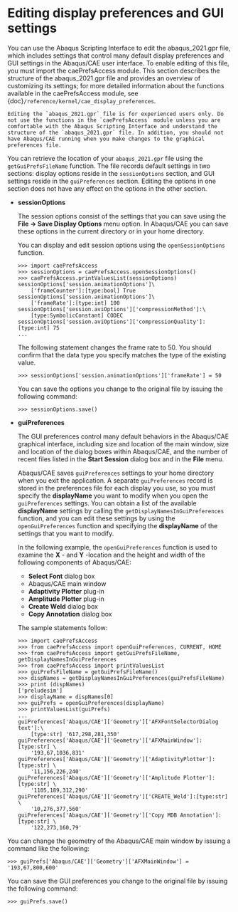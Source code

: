 # Editing display preferences and GUI settings

You can use the Abaqus Scripting Interface to edit the abaqus_2021.gpr file, which includes settings that control many default display preferences and GUI settings in the Abaqus/CAE user interface. To enable editing of this file, you must import the caePrefsAccess module. This section describes the structure of the abaqus_2021.gpr file and provides an overview of customizing its settings; for more detailed information about the functions available in the caePrefsAccess module, see {doc}`/reference/kernel/cae_display_preferences`.

```{warning}
Editing the `abaqus_2021.gpr` file is for experienced users only. Do not use the functions in the `caePrefsAccess` module unless you are comfortable with the Abaqus Scripting Interface and understand the structure of the `abaqus_2021.gpr` file. In addition, you should not have Abaqus/CAE running when you make changes to the graphical preferences file.
```

You can retrieve the location of your `abaqus_2021.gpr` file using the `getGuiPrefsFileName` function. The file records default settings in two sections: display options reside in the `sessionOptions` section, and GUI settings reside in the `guiPreferences` section. Editing the options in one section does not have any effect on the options in the other section.

- **sessionOptions**

  The session options consist of the settings that you can save using the **File -> Save Display Options** menu option. In Abaqus/CAE you can save these options in the current directory or in your home directory.

  You can display and edit session options using the `openSessionOptions` function.

  ```pycon
  >>> import caePrefsAccess
  >>> sessionOptions = caePrefsAccess.openSessionOptions()
  >>> caePrefsAccess.printValuesList(sessionOptions)
  sessionOptions['session.animationOptions']\
      ['frameCounter']:[type:bool] True
  sessionOptions['session.animationOptions']\
      ['frameRate']:[type:int] 100
  sessionOptions['session.aviOptions']['compressionMethod']:\
      [type:SymbolicConstant] CODEC
  sessionOptions['session.aviOptions']['compressionQuality']:[type:int] 75
  ...
  ```

  The following statement changes the frame rate to 50. You should confirm that the data type you specify matches the type of the existing value.

  ```pycon
  >>> sessionOptions['session.animationOptions']['frameRate'] = 50
  ```

  You can save the options you change to the original file by issuing the following command:

  ```pycon
  >>> sessionOptions.save()
  ```

- **guiPreferences**

  The GUI preferences control many default behaviors in the Abaqus/CAE graphical interface, including size and location of the main window, size and location of the dialog boxes within Abaqus/CAE, and the number of recent files listed in the **Start Session** dialog box and in the **File** menu.

  Abaqus/CAE saves `guiPreferences` settings to your home directory when you exit the application. A separate `guiPreferences` record is stored in the preferences file for each display you use, so you must specify the **displayName** you want to modify when you open the `guiPreferences` settings. You can obtain a list of the available **displayName** settings by calling the `getDisplayNamesInGuiPreferences` function, and you can edit these settings by using the `openGuiPreferences` function and specifying the **displayName** of the settings that you want to modify.

  In the following example, the `openGuiPreferences` function is used to examine the **X** - and **Y** -location and the height and width of the following components of Abaqus/CAE:

  - **Select Font** dialog box
  - Abaqus/CAE main window
  - **Adaptivity Plotter** plug-in
  - **Amplitude Plotter** plug-in
  - **Create Weld** dialog box
  - **Copy Annotation** dialog box

  The sample statements follow:

  ```pycon
  >>> import caePrefsAccess
  >>> from caePrefsAccess import openGuiPreferences, CURRENT, HOME
  >>> from caePrefsAccess import getGuiPrefsFileName, getDisplayNamesInGuiPreferences
  >>> from caePrefsAccess import printValuesList
  >>> guiPrefsFileName = getGuiPrefsFileName()
  >>> dispNames = getDisplayNamesInGuiPreferences(guiPrefsFileName)
  >>> print (dispNames)
  ['preludesim']
  >>> displayName = dispNames[0]
  >>> guiPrefs = openGuiPreferences(displayName)
  >>> printValuesList(guiPrefs)
  ...
  guiPreferences['Abaqus/CAE']['Geometry']['AFXFontSelectorDialog text']:\
      [type:str] '617,298,281,350'
  guiPreferences['Abaqus/CAE']['Geometry']['AFXMainWindow']:[type:str] \
      '193,67,1036,831'
  guiPreferences['Abaqus/CAE']['Geometry']['AdaptivityPlotter']:[type:str] \
      '11,156,226,240'
  guiPreferences['Abaqus/CAE']['Geometry']['Amplitude Plotter']:[type:str] \
      '1105,189,312,290'
  guiPreferences['Abaqus/CAE']['Geometry']['CREATE_Weld']:[type:str] \
      '10,276,377,560'
  guiPreferences['Abaqus/CAE']['Geometry']['Copy MDB Annotation']:[type:str] \
      '122,273,160,79'
  ```

You can change the geometry of the Abaqus/CAE main window by issuing a command like the following:

```pycon
>>> guiPrefs['Abaqus/CAE']['Geometry']['AFXMainWindow'] = '193,67,800,600'
```

You can save the GUI preferences you change to the original file by issuing the following command:

```pycon
>>> guiPrefs.save()
```
